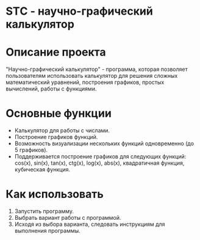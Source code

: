 # STС - научно-графический калькулятор
# Описание проекта
"Научно-графический калькулятор" - программа, которая позволяет пользователям использовать калькулятор для решения сложных математический уравнений, построения графиков, простых вычислений, работы с функциями.

# Основные функции
* Калькулятор для работы с числами.
* Построение графиков функций.
* Возможность визуализации нескольких функций одновременно (до 5 графиков).
* Поддерживается построение графиков для следующих функций: cos(x), sin(x), tan(x), ctg(x), log(x), abs(x), квадратичная функция, кубическая функция.

# Как использовать
1. Запустить программу.
2. Выбрать вариант работы с программой.
3. Исходя из выбора варианта, следовать инструкциям для выполнения программы.
